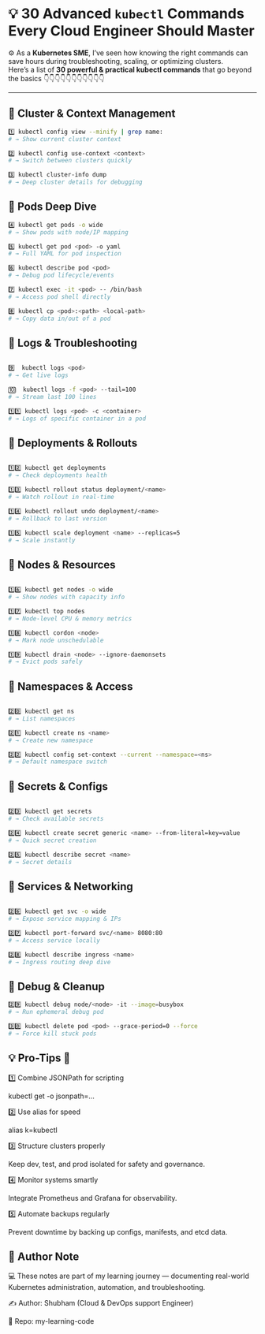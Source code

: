 # 💡 30 Advanced `kubectl` Commands Every Cloud Engineer Should Master

⚙️ As a **Kubernetes SME**, I’ve seen how knowing the right commands can save hours during troubleshooting, scaling, or optimizing clusters.  
Here’s a list of **30 powerful & practical kubectl commands** that go beyond the basics 👇👇👇👇👇👇👇👇👇👇👇

---

## 🔹 Cluster & Context Management

```bash
1️⃣ kubectl config view --minify | grep name:
# → Show current cluster context

2️⃣ kubectl config use-context <context>
# → Switch between clusters quickly

3️⃣ kubectl cluster-info dump
# → Deep cluster details for debugging
```

## 🔹 Pods Deep Dive
```bash
4️⃣ kubectl get pods -o wide
# → Show pods with node/IP mapping

5️⃣ kubectl get pod <pod> -o yaml
# → Full YAML for pod inspection

6️⃣ kubectl describe pod <pod>
# → Debug pod lifecycle/events

7️⃣ kubectl exec -it <pod> -- /bin/bash
# → Access pod shell directly

8️⃣ kubectl cp <pod>:<path> <local-path>
# → Copy data in/out of a pod

```

## 🔹 Logs & Troubleshooting
```bash

9️⃣  kubectl logs <pod>
# → Get live logs

🔟  kubectl logs -f <pod> --tail=100
# → Stream last 100 lines

1️⃣1️⃣ kubectl logs <pod> -c <container>
# → Logs of specific container in a pod

```


## 🔹 Deployments & Rollouts
```bash

1️⃣2️⃣ kubectl get deployments
# → Check deployments health

1️⃣3️⃣ kubectl rollout status deployment/<name>
# → Watch rollout in real-time

1️⃣4️⃣ kubectl rollout undo deployment/<name>
# → Rollback to last version

1️⃣5️⃣ kubectl scale deployment <name> --replicas=5
# → Scale instantly

```

## 🔹 Nodes & Resources
```bash

1️⃣6️⃣ kubectl get nodes -o wide
# → Show nodes with capacity info

1️⃣7️⃣ kubectl top nodes
# → Node-level CPU & memory metrics

1️⃣8️⃣ kubectl cordon <node>
# → Mark node unschedulable

1️⃣9️⃣ kubectl drain <node> --ignore-daemonsets
# → Evict pods safely

```


## 🔹 Namespaces & Access

```bash

2️⃣0️⃣ kubectl get ns
# → List namespaces

2️⃣1️⃣ kubectl create ns <name>
# → Create new namespace

2️⃣2️⃣ kubectl config set-context --current --namespace=<ns>
# → Default namespace switch
```

## 🔹 Secrets & Configs
```bash

2️⃣3️⃣ kubectl get secrets
# → Check available secrets

2️⃣4️⃣ kubectl create secret generic <name> --from-literal=key=value
# → Quick secret creation

2️⃣5️⃣ kubectl describe secret <name>
# → Secret details
```

## 🔹 Services & Networking
```bash

2️⃣6️⃣ kubectl get svc -o wide
# → Expose service mapping & IPs

2️⃣7️⃣ kubectl port-forward svc/<name> 8080:80
# → Access service locally

2️⃣8️⃣ kubectl describe ingress <name>
# → Ingress routing deep dive
```

## 🔹 Debug & Cleanup
```bash
2️⃣9️⃣ kubectl debug node/<node> -it --image=busybox
# → Run ephemeral debug pod

3️⃣0️⃣ kubectl delete pod <pod> --grace-period=0 --force
# → Force kill stuck pods
```


## 💡 Pro-Tips 📌

1️⃣ Combine JSONPath for scripting

kubectl get <resource> -o jsonpath=...


2️⃣ Use alias for speed

alias k=kubectl


3️⃣ Structure clusters properly

Keep dev, test, and prod isolated for safety and governance.

4️⃣ Monitor systems smartly

Integrate Prometheus and Grafana for observability.

5️⃣ Automate backups regularly

Prevent downtime by backing up configs, manifests, and etcd data.


## 🧾 Author Note

💻 These notes are part of my learning journey — documenting real-world Kubernetes administration, automation, and troubleshooting.

✍️ Author: Shubham (Cloud & DevOps support Engineer)

🔗 Repo: my-learning-code



